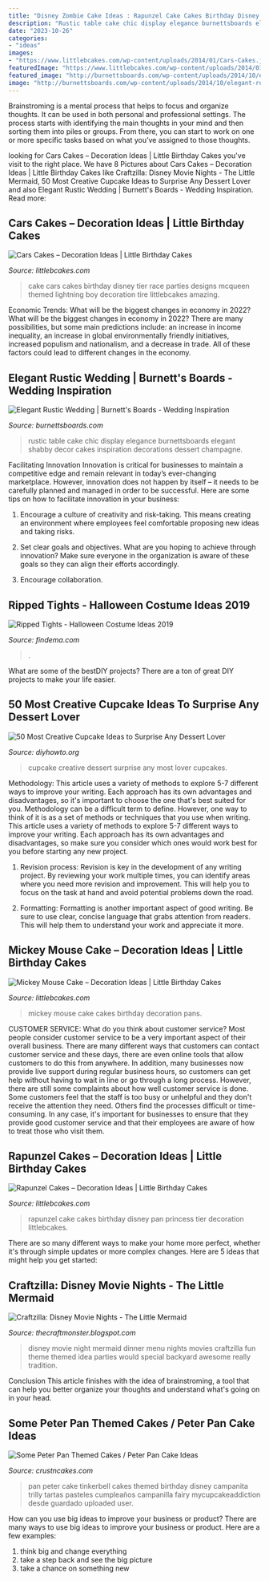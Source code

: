 ```yaml
---
title: "Disney Zombie Cake Ideas : Rapunzel Cake Cakes Birthday Disney Pan Princess Tier Decoration Littlebcakes"
description: "Rustic table cake chic display elegance burnettsboards elegant shabby decor cakes inspiration decorations dessert champagne"
date: "2023-10-26"
categories:
- "ideas"
images:
- "https://www.littlebcakes.com/wp-content/uploads/2014/01/Cars-Cakes.jpg"
featuredImage: "https://www.littlebcakes.com/wp-content/uploads/2014/01/Cars-Cakes.jpg"
featured_image: "http://burnettsboards.com/wp-content/uploads/2014/10/elegant-rustic-wedding-4.jpg"
image: "http://burnettsboards.com/wp-content/uploads/2014/10/elegant-rustic-wedding-4.jpg"
---
```



Brainstroming is a mental process that helps to focus and organize thoughts. It can be used in both personal and professional settings. The process starts with identifying the main thoughts in your mind and then sorting them into piles or groups. From there, you can start to work on one or more specific tasks based on what you’ve assigned to those thoughts.

	

		
looking for Cars Cakes – Decoration Ideas | Little Birthday Cakes you've visit to the right place. We have 8 Pictures about Cars Cakes – Decoration Ideas | Little Birthday Cakes like Craftzilla: Disney Movie Nights - The Little Mermaid, 50 Most Creative Cupcake Ideas to Surprise Any Dessert Lover and also Elegant Rustic Wedding | Burnett&#039;s Boards - Wedding Inspiration. Read more:
		
    
## Cars Cakes – Decoration Ideas | Little Birthday Cakes

<img loading=lazy src="https://www.littlebcakes.com/wp-content/uploads/2014/01/Cars-Cakes.jpg" onerror="this.onerror=null;this.src='https://tse1.mm.bing.net/th?id=OIP.V1P7y-NktjGbMGmGn9Oq3AHaKs&amp;pid=15.1';" alt="Cars Cakes – Decoration Ideas | Little Birthday Cakes">

_Source: littlebcakes.com_

>cake cars cakes birthday disney tier race parties designs mcqueen themed lightning boy decoration tire littlebcakes amazing. 

	

Economic Trends: What will be the biggest changes in economy in 2022?
What will be the biggest changes in economy in 2022? There are many possibilities, but some main predictions include: an increase in income inequality, an increase in global environmentally friendly initiatives, increased populism and nationalism, and a decrease in trade. All of these factors could lead to different changes in the economy.

    
## Elegant Rustic Wedding | Burnett&#039;s Boards - Wedding Inspiration

<img loading=lazy src="http://burnettsboards.com/wp-content/uploads/2014/10/elegant-rustic-wedding-4.jpg" onerror="this.onerror=null;this.src='https://tse1.mm.bing.net/th?id=OIP.oLTxSCEd2B1q8azQK1eg5wHaLH&amp;pid=15.1';" alt="Elegant Rustic Wedding | Burnett&#039;s Boards - Wedding Inspiration">

_Source: burnettsboards.com_

>rustic table cake chic display elegance burnettsboards elegant shabby decor cakes inspiration decorations dessert champagne. 

	

Facilitating Innovation
Innovation is critical for businesses to maintain a competitive edge and remain relevant in today’s ever-changing marketplace. However, innovation does not happen by itself – it needs to be carefully planned and managed in order to be successful. Here are some tips on how to facilitate innovation in your business:
1. Encourage a culture of creativity and risk-taking. This means creating an environment where employees feel comfortable proposing new ideas and taking risks.

2. Set clear goals and objectives. What are you hoping to achieve through innovation? Make sure everyone in the organization is aware of these goals so they can align their efforts accordingly.

3. Encourage collaboration.

    
## Ripped Tights - Halloween Costume Ideas 2019

<img loading=lazy src="http://findema.com/wp-content/uploads/2014/10/halloween_201410675.jpg" onerror="this.onerror=null;this.src='https://tse3.mm.bing.net/th?id=OIP.4xRfZQ0R8zx8hsTMGnaV2gHaKl&amp;pid=15.1';" alt="Ripped Tights - Halloween Costume Ideas 2019">

_Source: findema.com_

>. 

	

What are some of the bestDIY projects?
There are a ton of great DIY projects to make your life easier.

    
## 50 Most Creative Cupcake Ideas To Surprise Any Dessert Lover

<img loading=lazy src="http://www.diyhowto.org/wp-content/uploads/2015/12/DIYHowto-50-Most-Creative-Cupcake-Ideas-to-Surprise-Any-Dessert-Lover48-600x800.jpg" onerror="this.onerror=null;this.src='https://tse3.mm.bing.net/th?id=OIP.j2hoNY_ozZss-fJow7_WPwHaJ4&amp;pid=15.1';" alt="50 Most Creative Cupcake Ideas to Surprise Any Dessert Lover">

_Source: diyhowto.org_

>cupcake creative dessert surprise any most lover cupcakes. 

	

Methodology: This article uses a variety of methods to explore 5-7 different ways to improve your writing. Each approach has its own advantages and disadvantages, so it's important to choose the one that's best suited for you.
Methodology can be a difficult term to define. However, one way to think of it is as a set of methods or techniques that you use when writing. This article uses a variety of methods to explore 5-7 different ways to improve your writing. Each approach has its own advantages and disadvantages, so make sure you consider which ones would work best for you before starting any new project.
1) Revision process: Revision is key in the development of any writing project. By reviewing your work multiple times, you can identify areas where you need more revision and improvement. This will help you to focus on the task at hand and avoid potential problems down the road.

2) Formatting: Formatting is another important aspect of good writing. Be sure to use clear, concise language that grabs attention from readers. This will help them to understand your work and appreciate it more.

    
## Mickey Mouse Cake – Decoration Ideas | Little Birthday Cakes

<img loading=lazy src="http://www.littlebcakes.com/wp-content/uploads/2013/08/Mickey-Mouse-Cake-Pans.jpg" onerror="this.onerror=null;this.src='https://tse3.mm.bing.net/th?id=OIP.OjGnoTefdnTkUNDUsnLERwHaLH&amp;pid=15.1';" alt="Mickey Mouse Cake – Decoration Ideas | Little Birthday Cakes">

_Source: littlebcakes.com_

>mickey mouse cake cakes birthday decoration pans. 

	

CUSTOMER SERVICE: What do you think about customer service?
Most people consider customer service to be a very important aspect of their overall business. There are many different ways that customers can contact customer service and these days, there are even online tools that allow customers to do this from anywhere. In addition, many businesses now provide live support during regular business hours, so customers can get help without having to wait in line or go through a long process.
However, there are still some complaints about how well customer service is done. Some customers feel that the staff is too busy or unhelpful and they don't receive the attention they need. Others find the processes difficult or time-consuming. In any case, it's important for businesses to ensure that they provide good customer service and that their employees are aware of how to treat those who visit them.

    
## Rapunzel Cakes – Decoration Ideas | Little Birthday Cakes

<img loading=lazy src="http://www.littlebcakes.com/wp-content/uploads/2013/08/Rapunzel-Cake-Pan.jpg" onerror="this.onerror=null;this.src='https://tse3.mm.bing.net/th?id=OIP.tqgWB2Q-8wN5bo5QcUhSjQHaKI&amp;pid=15.1';" alt="Rapunzel Cakes – Decoration Ideas | Little Birthday Cakes">

_Source: littlebcakes.com_

>rapunzel cake cakes birthday disney pan princess tier decoration littlebcakes. 

	

There are so many different ways to make your home more perfect, whether it's through simple updates or more complex changes. Here are 5 ideas that might help you get started: 

    
## Craftzilla: Disney Movie Nights - The Little Mermaid

<img loading=lazy src="http://4.bp.blogspot.com/-m3FhqwfFDDA/UBHlnbrF6JI/AAAAAAAABwg/-_HtUTOdro4/s1600/DSCN8275.JPG" onerror="this.onerror=null;this.src='https://tse1.mm.bing.net/th?id=OIP.oxy8_Txwg2o3By7vqmdmrAHaJ4&amp;pid=15.1';" alt="Craftzilla: Disney Movie Nights - The Little Mermaid">

_Source: thecraftmonster.blogspot.com_

>disney movie night mermaid dinner menu nights movies craftzilla fun theme themed idea parties would special backyard awesome really tradition. 

	

Conclusion
This article finishes with the idea of brainstroming, a tool that can help you better organize your thoughts and understand what's going on in your head.

    
## Some Peter Pan Themed Cakes / Peter Pan Cake Ideas

<img loading=lazy src="http://www.crustncakes.com/blog/wp-content/uploads/2015/12/65443cd99212f1968f6a77482f5844f9.jpg" onerror="this.onerror=null;this.src='https://tse2.mm.bing.net/th?id=OIP.Ztz04Y0bl2vmpeTRZJafBwHaLz&amp;pid=15.1';" alt="Some Peter Pan Themed Cakes / Peter Pan Cake Ideas">

_Source: crustncakes.com_

>pan peter cake tinkerbell cakes themed birthday disney campanita trilly tartas pasteles cumpleaños campanilla fairy mycupcakeaddiction desde guardado uploaded user. 

	

How can you use big ideas to improve your business or product?
There are many ways to use big ideas to improve your business or product. Here are a few examples: 
1. think big and change everything
2. take a step back and see the big picture
3. take a chance on something new 

